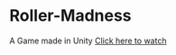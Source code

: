 # Roller-Madness
A Game made in Unity
[Click here to watch](https://goutham232.github.io/Roller-Madness/)
